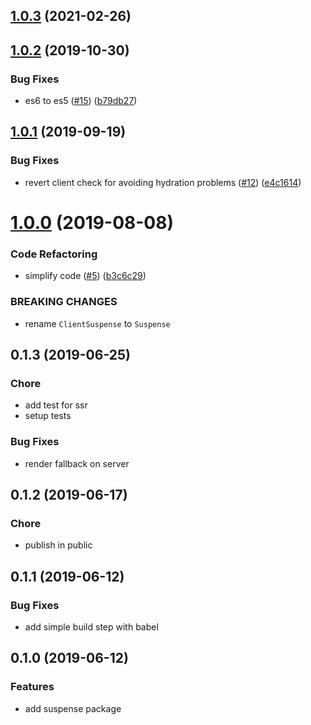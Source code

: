 ## [1.0.3](https://github.com/uploadcare/client-suspense/compare/1.0.2...1.0.3) (2021-02-26)



## [1.0.2](https://github.com/uploadcare/client-suspense/compare/1.0.1...1.0.2) (2019-10-30)


### Bug Fixes

* es6 to es5 ([#15](https://github.com/uploadcare/client-suspense/issues/15)) ([b79db27](https://github.com/uploadcare/client-suspense/commit/b79db2764c80bffe0d730ab06a09ef16ec46e093))

## [1.0.1](https://github.com/uploadcare/client-suspense/compare/1.0.0...1.0.1) (2019-09-19)


### Bug Fixes

* revert client check for avoiding hydration problems ([#12](https://github.com/uploadcare/client-suspense/issues/12)) ([e4c1614](https://github.com/uploadcare/client-suspense/commit/e4c1614))

# [1.0.0](https://github.com/uploadcare/client-suspense/compare/1.1.3...1.0.0) (2019-08-08)


### Code Refactoring

* simplify code ([#5](https://github.com/uploadcare/client-suspense/issues/5)) ([b3c6c29](https://github.com/uploadcare/client-suspense/commit/b3c6c29))


### BREAKING CHANGES

* rename `ClientSuspense` to `Suspense`

## 0.1.3 (2019-06-25)

### Chore
* add test for ssr
* setup tests

### Bug Fixes
* render fallback on server

## 0.1.2 (2019-06-17)

### Chore
* publish in public

## 0.1.1 (2019-06-12)

### Bug Fixes
* add simple build step with babel

## 0.1.0 (2019-06-12)

### Features
* add suspense package
